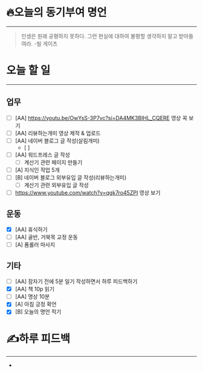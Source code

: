 # 🔥오늘의 동기부여 명언

---
>인생은 원래 공평하지 못하다. 그런 현실에 대하여 불평할 생각하지 말고 받아들여라.
>-빌 게이츠

# 오늘 할 일
---
## 업무
- [ ] [AA] https://youtu.be/OwYsS-3P7vc?si=DA4MK3BIHL_CQERE 영상 꼭 보기
- [ ] [AA] 리뷰하는개미 영상 제작 & 업로드
- [ ] [AA] 네이버 블로그 글 작성(살림개미)
	- [ ] 
- [ ] [AA] 워드프레스 글 작성
	- [ ] 계산기 관련 페이지 만들기
- [ ] [A] 지식인 작업 5개
- [ ] [B] 네이버 블로그 외부유입 글 작성(리뷰하는개미)
	- [ ] 계산기 관련 외부유입 글 작성
- [ ] https://www.youtube.com/watch?v=qgk7ro45ZPI 영상 보기

## 운동
- [x] [AA] 휴식하기
- [ ] [AA] 골반, 거북목 교정 운동
- [ ] [A] 폼롤러 마사지

## 기타
- [ ] [AA] 잠자기 전에 5분 일기 작성하면서 하루 피드백하기
- [x] [AA] 책 10p 읽기
- [ ] [AA] 명상 10분
- [x] [A] 아침 긍정 확언
- [x] [B] 오늘의 명언 적기

# ✍하루 피드백
---
- 